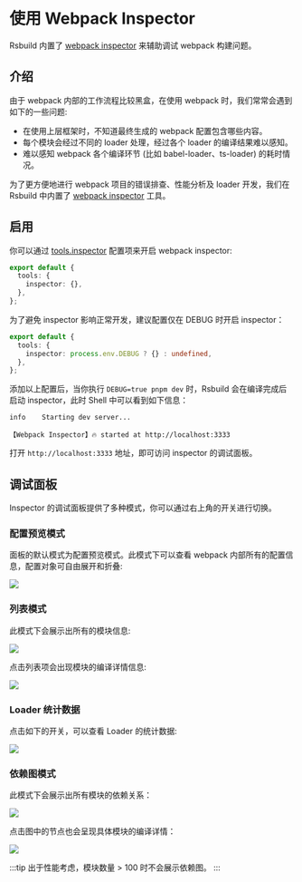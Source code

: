 # 使用 Webpack Inspector

Rsbuild 内置了 [webpack inspector](https://github.com/web-infra-dev/webpack-inspector) 来辅助调试 webpack 构建问题。

## 介绍

由于 webpack 内部的工作流程比较黑盒，在使用 webpack 时，我们常常会遇到如下的一些问题:

- 在使用上层框架时，不知道最终生成的 webpack 配置包含哪些内容。
- 每个模块会经过不同的 loader 处理，经过各个 loader 的编译结果难以感知。
- 难以感知 webpack 各个编译环节 (比如 babel-loader、ts-loader) 的耗时情况。

为了更方便地进行 webpack 项目的错误排查、性能分析及 loader 开发，我们在 Rsbuild 中内置了 [webpack inspector](https://github.com/web-infra-dev/webpack-inspector) 工具。

## 启用

你可以通过 [tools.inspector](/api/config-tools.html#toolsinspector) 配置项来开启 webpack inspector:

```ts
export default {
  tools: {
    inspector: {},
  },
};
```

为了避免 inspector 影响正常开发，建议配置仅在 DEBUG 时开启 inspector：

```ts
export default {
  tools: {
    inspector: process.env.DEBUG ? {} : undefined,
  },
};
```

添加以上配置后，当你执行 `DEBUG=true pnpm dev` 时，Rsbuild 会在编译完成后启动 inspector，此时 Shell 中可以看到如下信息：

```shell
info    Starting dev server...

【Webpack Inspector】🔥 started at http://localhost:3333
```

打开 `http://localhost:3333` 地址，即可访问 inspector 的调试面板。

## 调试面板

Inspector 的调试面板提供了多种模式，你可以通过右上角的开关进行切换。

### 配置预览模式

面板的默认模式为配置预览模式。此模式下可以查看 webpack 内部所有的配置信息，配置对象可自由展开和折叠:

![](https://lf3-static.bytednsdoc.com/obj/eden-cn/zq-uylkvT/ljhwZthlaukjlkulzlp/39248c0f-b1cd-4ea5-b522-3ebba7569497.png)

### 列表模式

此模式下会展示出所有的模块信息:

![](https://lf3-static.bytednsdoc.com/obj/eden-cn/zq-uylkvT/ljhwZthlaukjlkulzlp/8ff3bba0-7824-43b3-996f-7a3b5d2c4f59.png)

点击列表项会出现模块的编译详情信息:

![](https://lf3-static.bytednsdoc.com/obj/eden-cn/zq-uylkvT/ljhwZthlaukjlkulzlp/output.png)

### Loader 统计数据

点击如下的开关，可以查看 Loader 的统计数据:

![](https://lf3-static.bytednsdoc.com/obj/eden-cn/zq-uylkvT/ljhwZthlaukjlkulzlp/c0697cd6-963f-4169-8dc3-dc178641a861.png)

### 依赖图模式

此模式下会展示出所有模块的依赖关系：

![](https://lf3-static.bytednsdoc.com/obj/eden-cn/zq-uylkvT/ljhwZthlaukjlkulzlp/9ee30176-e993-4638-83d0-add14484b1b2.png)

点击图中的节点也会呈现具体模块的编译详情：

![](https://lf3-static.bytednsdoc.com/obj/eden-cn/zq-uylkvT/ljhwZthlaukjlkulzlp/6f4b6cc7-94c8-446a-8b64-86ca98fbdca7.png)

:::tip
出于性能考虑，模块数量 > 100 时不会展示依赖图。
:::
